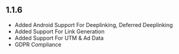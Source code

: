 ## 1.1.6

* Added Android Support For Deeplinking, Deferred Deeplinking
* Added Support For Link Generation
* Added Support For UTM & Ad Data
* GDPR Compliance